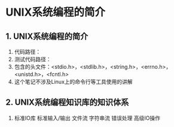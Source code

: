﻿# UNIX系统编程的简介

## 1. UNIX系统编程的简介

1. 代码路径：
2. 测试代码路径：
3. 包含的头文件：<stdio.h>，<stdlib.h>，<string.h>，<errno.h>，<unistd.h>，<fcntl.h>
4. 这个笔记不涉及Linux上的命令行等工具使用的讲解

## 2. UNIX系统编程知识库的知识体系

1. 标准IO库
    标准输入/输出
    文件流
    字符串流
    错误处理
    高级IO操作
